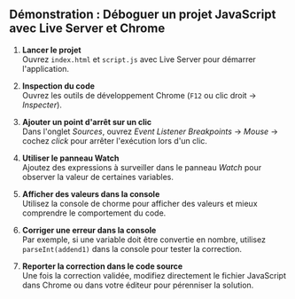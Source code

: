 ## Démonstration : Déboguer un projet JavaScript avec Live Server et Chrome

1. **Lancer le projet**  
    Ouvrez `index.html` et `script.js` avec Live Server pour démarrer l'application.

2. **Inspection du code**  
    Ouvrez les outils de développement Chrome (`F12` ou clic droit → *Inspecter*).

3. **Ajouter un point d'arrêt sur un clic**  
    Dans l'onglet *Sources*, ouvrez *Event Listener Breakpoints* → *Mouse* → cochez *click* pour arrêter l'exécution lors d'un clic.

4. **Utiliser le panneau Watch**  
    Ajoutez des expressions à surveiller dans le panneau *Watch* pour observer la valeur de certaines variables.

5. **Afficher des valeurs dans la console**  
    Utilisez la console de chorme pour afficher des valeurs et mieux comprendre le comportement du code.

6. **Corriger une erreur dans la console**  
    Par exemple, si une variable doit être convertie en nombre, utilisez `parseInt(addend1)` dans la console pour tester la correction.

7. **Reporter la correction dans le code source**  
    Une fois la correction validée, modifiez directement le fichier JavaScript dans Chrome ou dans votre éditeur pour pérenniser la solution.

